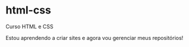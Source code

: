 # html-css
 Curso HTML e CSS

Estou aprendendo a criar sites e agora vou gerenciar meus repositórios!
